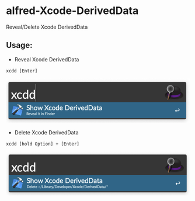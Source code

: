 # alfred-Xcode-DerivedData
Reveal/Delete Xcode DerivedData

## Usage:

* Reveal Xcode DerivedData

```
xcdd [Enter]
```
<img src="./resources/xcdd-reveal.png">

* Delete Xcode DerivedData

```
xcdd [hold Option] + [Enter]
```

<img src="./resources/xcdd-delete.png">



